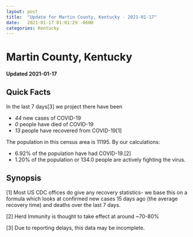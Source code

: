 ```yaml
---
layout: post
title:  "Update for Martin County, Kentucky - 2021-01-17"
date:   2021-01-17 01:01:29 -0600
categories: Kentucky
---
```


# Martin County, Kentucky
#### Updated 2021-01-17

## Quick Facts

In the last 7 days[3] we project there have been
- *44* new cases of COVID-19
- *0* people have died of COVID-19
- *13* people have recovered from COVID-19[1]

The population in this census area is 11195. By our calculations:
- 6.92% of the population have had COVID-19.[2]
- 1.20% of the population or 134.0 people are actively fighting the virus.

## Synopsis




[1] Most US CDC offices do give any recovery statistics- we base this on a formula which looks at confirmed new cases
15 days ago (the average recovery time) and deaths over the last 7 days.

[2] Herd Immunity is thought to take effect at around ~70-80%

[3] Due to reporting delays, this data may be incomplete.
 
    